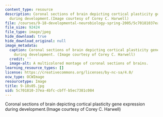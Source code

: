 ```yaml
---
content_type: resource
description: Coronal sections of brain depicting cortical plasticity gene expression
  during development.(Image courtesy of Corey C. Harwell)
file: /courses/9-18-developmental-neurobiology-spring-2005/5c70181037ea4bfccbffb5ec7381c084_9-18s05.jpg
file_size: 92424
file_type: image/jpeg
hide_download: true
hide_download_original: null
image_metadata:
  caption: Coronal sections of brain depicting cortical plasticity gene expression
    during development. (Image courtesy of Corey C. Harwell)
  credit: ''
  image-alt: A multicolored montage of coronal sections of brains.
learning_resource_types: []
license: https://creativecommons.org/licenses/by-nc-sa/4.0/
ocw_type: OCWImage
resourcetype: Image
title: 9-18s05.jpg
uid: 5c701810-37ea-4bfc-cbff-b5ec7381c084
---
```

Coronal sections of brain depicting cortical plasticity gene expression during development.(Image courtesy of Corey C. Harwell)